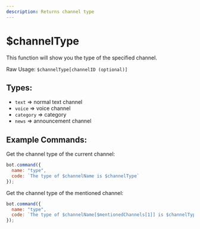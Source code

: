 ```yaml
---
description: Returns channel type
---
```


# $channelType

This function will show you the type of the specified channel.

Raw Usage: `$channelType[channelID (optional)]`

## Types:

* `text` =&gt; normal text channel
* `voice` =&gt; voice channel
* `category` =&gt; category
* `news` =&gt; announcement channel

## Example Commands:

Get the channel type of the current channel:

```javascript
bot.command({
  name: "type",
  code: `The type of $channelName is $channelType`
});
```

Get the channel type of the mentioned channel:

```javascript
bot.command({
  name: "type",
  code: `The type of $channelName[$mentionedChannels[1]] is $channelType[$mentionedChannels[1]]`
});
```

